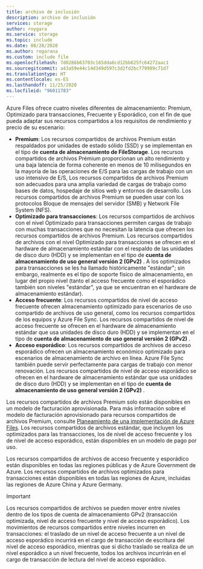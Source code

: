 ```yaml
---
title: archivo de inclusión
description: archivo de inclusión
services: storage
author: roygara
ms.service: storage
ms.topic: include
ms.date: 08/28/2020
ms.author: rogarana
ms.custom: include file
ms.openlocfilehash: 7d0286b63703c165dda6cd12bb625fc64272aac1
ms.sourcegitcommit: a43a59e44c14d349d597c3d2fd2bc779989c71d7
ms.translationtype: HT
ms.contentlocale: es-ES
ms.lasthandoff: 11/25/2020
ms.locfileid: "96011783"
---
```

Azure Files ofrece cuatro niveles diferentes de almacenamiento: Premium, Optimizado para transacciones, Frecuente y Esporádico, con el fin de que pueda adaptar sus recursos compartidos a los requisitos de rendimiento y precio de su escenario:

- **Premium**: Los recursos compartidos de archivos Premium están respaldados por unidades de estado sólido (SSD) y se implementan en el tipo de **cuenta de almacenamiento de FileStorage**. Los recursos compartidos de archivos Prémium proporcionan un alto rendimiento y una baja latencia de forma coherente en menos de 10 milisegundos en la mayoría de las operaciones de E/S para las cargas de trabajo con un uso intensivo de E/S, Los recursos compartidos de archivos Premium son adecuados para una amplia variedad de cargas de trabajo como bases de datos, hospedaje de sitios web y entornos de desarrollo. Los recursos compartidos de archivos Premium se pueden usar con los protocolos Bloque de mensajes del servidor (SMB) y Network File System (NFS).
- **Optimizado para transacciones**: Los recursos compartidos de archivos con el nivel Optimizado para transacciones permiten cargas de trabajo con muchas transacciones que no necesitan la latencia que ofrecen los recursos compartidos de archivos Premium. Los recursos compartidos de archivos con el nivel Optimizado para transacciones se ofrecen en el hardware de almacenamiento estándar con el respaldo de las unidades de disco duro (HDD) y se implementan en el tipo de **cuenta de almacenamiento de uso general versión 2 (GPv2)** . A los optimizados para transacciones se les ha llamado históricamente "estándar"; sin embargo, realmente es el tipo de soporte físico de almacenamiento, en lugar del propio nivel (tanto el acceso frecuente como el esporádico también son niveles "estándar", ya que se encuentran en el hardware de almacenamiento estándar).
- **Acceso frecuente**: Los recursos compartidos de nivel de acceso frecuente ofrecen almacenamiento optimizado para escenarios de uso compartido de archivos de uso general, como los recursos compartidos de los equipos y Azure File Sync. Los recursos compartidos de nivel de acceso frecuente se ofrecen en el hardware de almacenamiento estándar que usa unidades de disco duro (HDD) y se implementan en el tipo de **cuenta de almacenamiento de uso general versión 2 (GPv2)** .
- **Acceso esporádico**: Los recursos compartidos de archivos de acceso esporádico ofrecen un almacenamiento económico optimizado para escenarios de almacenamiento de archivo en línea. Azure File Sync también puede servir perfectamente para cargas de trabajo con menor renovación. Los recursos compartidos de nivel de acceso esporádico se ofrecen en el hardware de almacenamiento estándar que usa unidades de disco duro (HDD) y se implementan en el tipo de **cuenta de almacenamiento de uso general versión 2 (GPv2)** .

Los recursos compartidos de archivos Premium solo están disponibles en un modelo de facturación aprovisionada. Para más información sobre el modelo de facturación aprovisionado para recursos compartidos de archivos Premium, consulte [Planeamiento de una implementación de Azure Files](../articles/storage/files/storage-files-planning.md#understanding-provisioning-for-premium-file-shares). Los recursos compartidos de archivos estándar, que incluyen los optimizados para las transacciones, los de nivel de acceso frecuente y los de nivel de acceso esporádico, están disponibles en un modelo de pago por uso.

Los recursos compartidos de archivos de acceso frecuente y esporádico están disponibles en todas las regiones públicas y de Azure Government de Azure. Los recursos compartidos de archivos optimizados para transacciones están disponibles en todas las regiones de Azure, incluidas las regiones de Azure China y Azure Germany.

> [!Important]  
> Los recursos compartidos de archivos se pueden mover entre niveles dentro de los tipos de cuenta de almacenamiento GPv2 (transacción optimizada, nivel de acceso frecuente y nivel de acceso esporádico). Los movimientos de recursos compartidos entre niveles incurren en transacciones: el traslado de un nivel de acceso frecuente a un nivel de acceso esporádico incurrirá en el cargo de transacción de escritura del nivel de acceso esporádico, mientras que si dicho traslado se realiza de un nivel esporádico a un nivel frecuente, todos los archivos incurrirán en el cargo de transacción de lectura del nivel de acceso esporádico.
